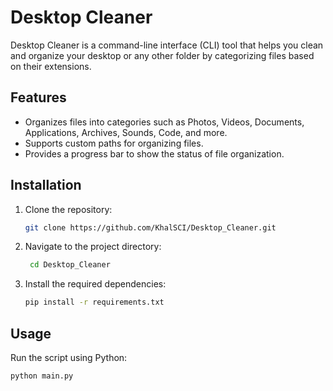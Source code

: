 # Desktop Cleaner

Desktop Cleaner is a command-line interface (CLI) tool that helps you clean and organize your desktop or any other folder by categorizing files based on their extensions.

## Features

- Organizes files into categories such as Photos, Videos, Documents, Applications, Archives, Sounds, Code, and more.
- Supports custom paths for organizing files.
- Provides a progress bar to show the status of file organization.

## Installation

1. Clone the repository:
   ```bash
   git clone https://github.com/KhalSCI/Desktop_Cleaner.git
   ```
3. Navigate to the project directory:
   ```bash
    cd Desktop_Cleaner
    ```

4. Install the required dependencies:
    ```bash
    pip install -r requirements.txt
    ```


## Usage

Run the script using Python:
```bash
python main.py
```
